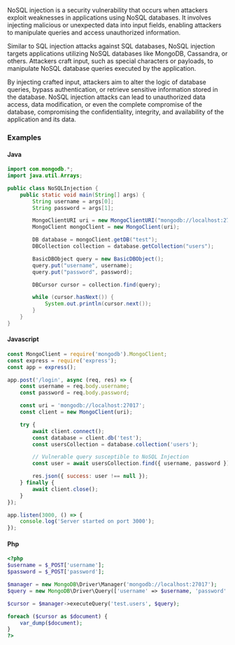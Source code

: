NoSQL injection is a security vulnerability that occurs when attackers exploit weaknesses in applications using NoSQL databases. It involves injecting malicious or unexpected data into input fields, enabling attackers to manipulate queries and access unauthorized information.

Similar to SQL injection attacks against SQL databases, NoSQL injection targets applications utilizing NoSQL databases like MongoDB, Cassandra, or others. Attackers craft input, such as special characters or payloads, to manipulate NoSQL database queries executed by the application.

By injecting crafted input, attackers aim to alter the logic of database queries, bypass authentication, or retrieve sensitive information stored in the database. NoSQL injection attacks can lead to unauthorized data access, data modification, or even the complete compromise of the database, compromising the confidentiality, integrity, and availability of the application and its data.




### Examples

#### Java

```java
import com.mongodb.*;
import java.util.Arrays;

public class NoSQLInjection {
    public static void main(String[] args) {
        String username = args[0];
        String password = args[1];

        MongoClientURI uri = new MongoClientURI("mongodb://localhost:27017");
        MongoClient mongoClient = new MongoClient(uri);

        DB database = mongoClient.getDB("test");
        DBCollection collection = database.getCollection("users");

        BasicDBObject query = new BasicDBObject();
        query.put("username", username);
        query.put("password", password);

        DBCursor cursor = collection.find(query);

        while (cursor.hasNext()) {
            System.out.println(cursor.next());
        }
    }
}
```

#### Javascript

```javascript
const MongoClient = require('mongodb').MongoClient;
const express = require('express');
const app = express();

app.post('/login', async (req, res) => {
    const username = req.body.username;
    const password = req.body.password;

    const uri = 'mongodb://localhost:27017';
    const client = new MongoClient(uri);

    try {
        await client.connect();
        const database = client.db('test');
        const usersCollection = database.collection('users');

        // Vulnerable query susceptible to NoSQL Injection
        const user = await usersCollection.find({ username, password }); // Vulnerable code - lacks sanitization

        res.json({ success: user !== null });
    } finally {
        await client.close();
    }
});

app.listen(3000, () => {
    console.log('Server started on port 3000');
});
```

#### Php

```php
<?php
$username = $_POST['username'];
$password = $_POST['password'];

$manager = new MongoDB\Driver\Manager('mongodb://localhost:27017');
$query = new MongoDB\Driver\Query(['username' => $username, 'password' => $password]);

$cursor = $manager->executeQuery('test.users', $query);

foreach ($cursor as $document) {
    var_dump($document);
}
?>
```

